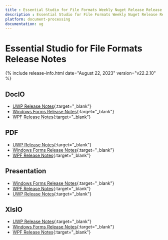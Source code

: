 ```yaml
---
title : Essential Studio for File Formats Weekly Nuget Release Release Notes  
description : Essential Studio for File Formats Weekly Nuget Release Release Notes  
platform: document-processing
documentation: ug
---
```


# Essential Studio for File Formats  Release Notes  

{% include release-info.html date="August 22, 2023" version="v22.2.10" %} 

## DocIO

* [UWP Release Notes](/uwp/release-notes/v22.2.10#docio){:target="_blank"}
* [Windows Forms Release Notes](/windowsforms/release-notes/v22.2.10#docio){:target="_blank"}
* [WPF Release Notes](/wpf/release-notes/v22.2.10#docio){:target="_blank"}


## PDF

* [UWP Release Notes](/uwp/release-notes/v22.2.10#pdf){:target="_blank"}
* [Windows Forms Release Notes](/windowsforms/release-notes/v22.2.10#pdf){:target="_blank"}
* [WPF Release Notes](/wpf/release-notes/v22.2.10#pdf){:target="_blank"}


## Presentation

* [Windows Forms Release Notes](/windowsforms/release-notes/v22.2.10#presentation){:target="_blank"}
* [WPF Release Notes](/wpf/release-notes/v22.2.10#presentation){:target="_blank"}
* [UWP Release Notes](/uwp/release-notes/v22.2.10#presentation){:target="_blank"}


## XlsIO

* [UWP Release Notes](/uwp/release-notes/v22.2.10#xlsio){:target="_blank"}
* [Windows Forms Release Notes](/windowsforms/release-notes/v22.2.10#xlsio){:target="_blank"}
* [WPF Release Notes](/wpf/release-notes/v22.2.10#xlsio){:target="_blank"}